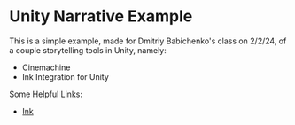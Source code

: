 # Unity Narrative Example

This is a simple example, made for Dmitriy Babichenko's class on 2/2/24, of a couple storytelling tools in Unity, namely:

- Cinemachine
- Ink Integration for Unity

Some Helpful Links:

- [Ink](https://www.inklestudios.com/ink/)
